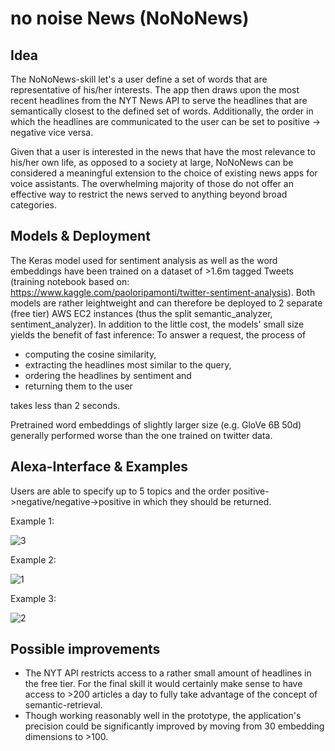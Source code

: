 # no noise News (NoNoNews)

## Idea
The NoNoNews-skill let's a user define a set of words that are representative of his/her interests. The app then draws upon the most recent headlines from the NYT News API to serve the headlines that are semantically closest to the defined set of words. Additionally, the order in which the headlines are communicated to the user can be set to positive -> negative vice versa. 

Given that a user is interested in the news that have the most relevance to his/her own life, as opposed to a society at large, NoNoNews can be considered a meaningful extension to the choice of existing news apps for voice assistants. The overwhelming majority of those do not offer an effective way to restrict the news served to anything beyond broad categories. 

## Models & Deployment 
The Keras model used for sentiment analysis as well as the word embeddings have been trained on a dataset of >1.6m tagged Tweets (training notebook based on: https://www.kaggle.com/paoloripamonti/twitter-sentiment-analysis). Both models are rather leightweight and can therefore be deployed to 2 separate (free tier) AWS EC2 instances (thus the split semantic_analyzer, sentiment_analyzer). In addition to the little cost, the models' small size yields the benefit of fast inference: To answer a request, the process of 

* computing the cosine similarity, 
* extracting the headlines most similar to the query, 
* ordering the headlines by sentiment and 
* returning them to the user

takes less than 2 seconds. 

Pretrained word embeddings of slightly larger size (e.g. GloVe 6B 50d) generally performed worse than the one trained on twitter data.

## Alexa-Interface & Examples 
Users are able to specify up to 5 topics and the order positive->negative/negative->positive in which they should be returned.

Example 1:

![3](https://user-images.githubusercontent.com/76814718/106324340-3e41da00-6279-11eb-8d99-f64928ff0f05.jpeg)

Example 2:

![1](https://user-images.githubusercontent.com/76814718/106324346-413cca80-6279-11eb-9ac4-bbdc3d40e77a.jpeg)

Example 3:

![2](https://user-images.githubusercontent.com/76814718/106324531-97117280-6279-11eb-9041-a623be6d13b5.jpeg)

## Possible improvements
* The NYT API restricts access to a rather small amount of headlines in the free tier. For the final skill it would certainly make sense to have access to >200 articles a day to fully take advantage of the concept of semantic-retrieval.
* Though working reasonably well in the prototype, the application's precision could be significantly improved by moving from 30 embedding dimensions to >100.

